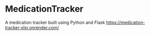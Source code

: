 # MedicationTracker
A medication tracker built using Python and Flask
https://medication-tracker-xlsr.onrender.com/
